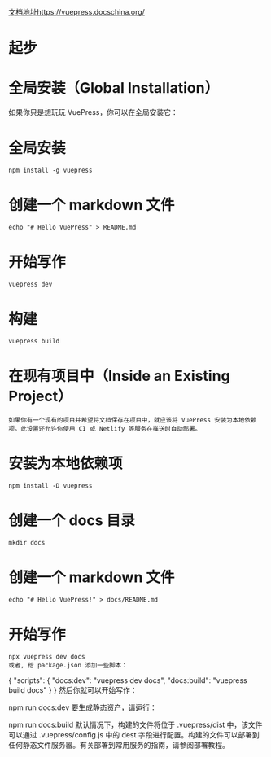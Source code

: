 
[文档地址]https://vuepress.docschina.org/   

[文档地址]: https://vuepress.docschina.org/     


# 起步
# 全局安装（Global Installation）
如果你只是想玩玩 VuePress，你可以在全局安装它：



# 全局安装
    npm install -g vuepress

# 创建一个 markdown 文件
    echo "# Hello VuePress" > README.md

# 开始写作
    vuepress dev

# 构建
    vuepress build
# 在现有项目中（Inside an Existing Project）
    如果你有一个现有的项目并希望将文档保存在项目中，就应该将 VuePress 安装为本地依赖项。此设置还允许你使用 CI 或 Netlify 等服务在推送时自动部署。

# 安装为本地依赖项
    npm install -D vuepress

# 创建一个 docs 目录
    mkdir docs
# 创建一个 markdown 文件
    echo "# Hello VuePress!" > docs/README.md

# 开始写作
    npx vuepress dev docs
    或者, 给 package.json 添加一些脚本：

{
  "scripts": {
    "docs:dev": "vuepress dev docs",
    "docs:build": "vuepress build docs"
  }
}
然后你就可以开始写作：

npm run docs:dev
要生成静态资产，请运行：

npm run docs:build
默认情况下，构建的文件将位于 .vuepress/dist 中，该文件可以通过 .vuepress/config.js 中的 dest 字段进行配置。构建的文件可以部署到任何静态文件服务器。有关部署到常用服务的指南，请参阅部署教程。
